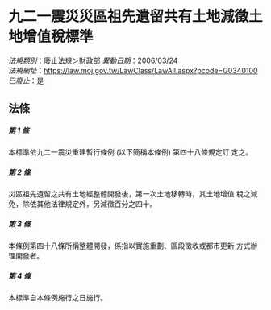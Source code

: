 # 九二一震災災區祖先遺留共有土地減徵土地增值稅標準

*法規類別*：廢止法規＞財政部
*異動日期*：2006/03/24  
*法規網址*：https://law.moj.gov.tw/LawClass/LawAll.aspx?pcode=G0340100
*已廢止*：是


## 法條
##### 第 1 條
本標準依九二一震災重建暫行條例 (以下簡稱本條例) 第四十八條規定訂
定之。

##### 第 2 條
災區祖先遺留之共有土地經整體開發後，第一次土地移轉時，其土地增值
稅之減免，除依其他法律規定外，另減徵百分之四十。

##### 第 3 條
本條例第四十八條所稱整體開發，係指以實施重劃、區段徵收或都市更新
方式辦理開發者。

##### 第 4 條
本標準自本條例施行之日施行。


